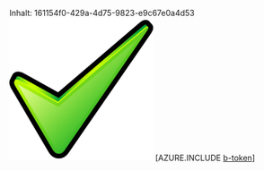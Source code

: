 Inhalt: 161154f0-429a-4d75-9823-e9c67e0a4d53![Bild](709daaf0-8b97-4737-a071-6da64220a2a2.png)
[AZURE.INCLUDE [b-token](34df204f-73d3-49f8-b209-cda75262a608.md)]
